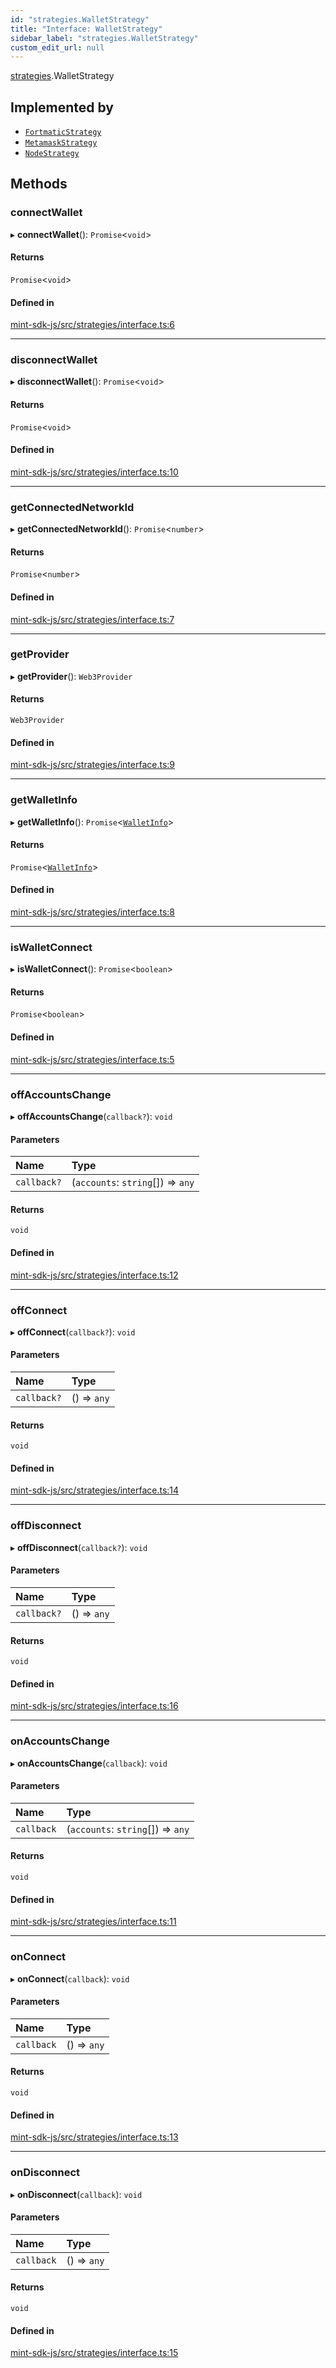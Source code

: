 ```yaml
---
id: "strategies.WalletStrategy"
title: "Interface: WalletStrategy"
sidebar_label: "strategies.WalletStrategy"
custom_edit_url: null
---
```


[strategies](../modules/strategies).WalletStrategy

## Implemented by

- [`FortmaticStrategy`](../classes/strategies.FortmaticStrategy)
- [`MetamaskStrategy`](../classes/strategies.MetamaskStrategy)
- [`NodeStrategy`](../classes/strategies.NodeStrategy)

## Methods

### connectWallet

▸ **connectWallet**(): `Promise`<`void`\>

#### Returns

`Promise`<`void`\>

#### Defined in

[mint-sdk-js/src/strategies/interface.ts:6](https://github.com/KyuzanInc/mint-sdk-js/blob/116138b/src/strategies/interface.ts#L6)

___

### disconnectWallet

▸ **disconnectWallet**(): `Promise`<`void`\>

#### Returns

`Promise`<`void`\>

#### Defined in

[mint-sdk-js/src/strategies/interface.ts:10](https://github.com/KyuzanInc/mint-sdk-js/blob/116138b/src/strategies/interface.ts#L10)

___

### getConnectedNetworkId

▸ **getConnectedNetworkId**(): `Promise`<`number`\>

#### Returns

`Promise`<`number`\>

#### Defined in

[mint-sdk-js/src/strategies/interface.ts:7](https://github.com/KyuzanInc/mint-sdk-js/blob/116138b/src/strategies/interface.ts#L7)

___

### getProvider

▸ **getProvider**(): `Web3Provider`

#### Returns

`Web3Provider`

#### Defined in

[mint-sdk-js/src/strategies/interface.ts:9](https://github.com/KyuzanInc/mint-sdk-js/blob/116138b/src/strategies/interface.ts#L9)

___

### getWalletInfo

▸ **getWalletInfo**(): `Promise`<[`WalletInfo`](../modules/#walletinfo)\>

#### Returns

`Promise`<[`WalletInfo`](../modules/#walletinfo)\>

#### Defined in

[mint-sdk-js/src/strategies/interface.ts:8](https://github.com/KyuzanInc/mint-sdk-js/blob/116138b/src/strategies/interface.ts#L8)

___

### isWalletConnect

▸ **isWalletConnect**(): `Promise`<`boolean`\>

#### Returns

`Promise`<`boolean`\>

#### Defined in

[mint-sdk-js/src/strategies/interface.ts:5](https://github.com/KyuzanInc/mint-sdk-js/blob/116138b/src/strategies/interface.ts#L5)

___

### offAccountsChange

▸ **offAccountsChange**(`callback?`): `void`

#### Parameters

| Name | Type |
| :------ | :------ |
| `callback?` | (`accounts`: `string`[]) => `any` |

#### Returns

`void`

#### Defined in

[mint-sdk-js/src/strategies/interface.ts:12](https://github.com/KyuzanInc/mint-sdk-js/blob/116138b/src/strategies/interface.ts#L12)

___

### offConnect

▸ **offConnect**(`callback?`): `void`

#### Parameters

| Name | Type |
| :------ | :------ |
| `callback?` | () => `any` |

#### Returns

`void`

#### Defined in

[mint-sdk-js/src/strategies/interface.ts:14](https://github.com/KyuzanInc/mint-sdk-js/blob/116138b/src/strategies/interface.ts#L14)

___

### offDisconnect

▸ **offDisconnect**(`callback?`): `void`

#### Parameters

| Name | Type |
| :------ | :------ |
| `callback?` | () => `any` |

#### Returns

`void`

#### Defined in

[mint-sdk-js/src/strategies/interface.ts:16](https://github.com/KyuzanInc/mint-sdk-js/blob/116138b/src/strategies/interface.ts#L16)

___

### onAccountsChange

▸ **onAccountsChange**(`callback`): `void`

#### Parameters

| Name | Type |
| :------ | :------ |
| `callback` | (`accounts`: `string`[]) => `any` |

#### Returns

`void`

#### Defined in

[mint-sdk-js/src/strategies/interface.ts:11](https://github.com/KyuzanInc/mint-sdk-js/blob/116138b/src/strategies/interface.ts#L11)

___

### onConnect

▸ **onConnect**(`callback`): `void`

#### Parameters

| Name | Type |
| :------ | :------ |
| `callback` | () => `any` |

#### Returns

`void`

#### Defined in

[mint-sdk-js/src/strategies/interface.ts:13](https://github.com/KyuzanInc/mint-sdk-js/blob/116138b/src/strategies/interface.ts#L13)

___

### onDisconnect

▸ **onDisconnect**(`callback`): `void`

#### Parameters

| Name | Type |
| :------ | :------ |
| `callback` | () => `any` |

#### Returns

`void`

#### Defined in

[mint-sdk-js/src/strategies/interface.ts:15](https://github.com/KyuzanInc/mint-sdk-js/blob/116138b/src/strategies/interface.ts#L15)
